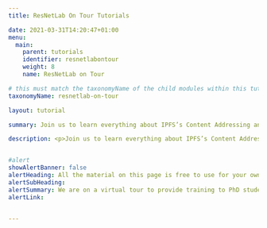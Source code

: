 ```yaml
---
title: ResNetLab On Tour Tutorials

date: 2021-03-31T14:20:47+01:00
menu:
  main:
    parent: tutorials
    identifier: resnetlabontour
    weight: 8
    name: ResNetLab on Tour

# this must match the taxonomyName of the child modules within this tutorial for them to render properly on the list page
taxonomyName: resnetlab-on-tour

layout: tutorial

summary: Join us to learn everything about IPFS’s Content Addressing and Content Routing subsystems, its Content Exchange strategies, as well as how IPFS deals with dynamic, mutable content.

description: <p>Join us to learn everything about IPFS’s Content Addressing and Content Routing subsystems, its Content Exchange strategies, as well as how IPFS deals with dynamic, mutable content.</p> <br /><p>Watch the tutorials to acquire all the background you need in order to start your project on IPFS and the Web3.0 stack and <a href="https://github.com/protocol/ResNetLab/discussions/categories/resnetlab-on-tour-tutorial-q-a">get involved in the discussion</a>.</p> <br /><p>All the material on this page is free to use for your own course, talk, or university module.</p>


#alert
showAlertBanner: false
alertHeading: All the material on this page is free to use for your own course, talk, or university module. Make sure you take advantage of it!
alertSubHeading:
alertSummary: We are on a virtual tour to provide training to PhD students, researchers and academics on the founding principles, operational details and inner workings of the IPFS Architecture.
alertLink:


---
```

